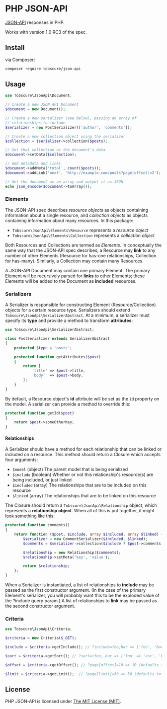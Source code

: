 # PHP JSON-API

[JSON-API](http://jsonapi.org) responses in PHP.

Works with version 1.0 RC3 of the spec.

## Install

via Composer:

```bash
composer require tobscure/json-api
```

## Usage

```php
use Tobscure\JsonApi\Document;

// Create a new JSON API Document
$document = new Document();

// Create a new serializer (see below), passing an array of 
// relationships to include
$serializer = new PostSerializer(['author', 'comments']);

// Create a new collection object using the serializer
$collection = $serializer->collection($posts);

// Set that collection as the document's data
$document->setData($collection);

// Add metadata and links
$document->addMeta('total', count($posts));
$document->addLink('next', 'http://example.com/posts?page[offset]=2');

// Get the document as an array and output it as JSON
echo json_encode($document->toArray());
```

### Elements

The JSON-API spec describes *resource objects* as objects containing information about a single resource, and *collection objects* as objects containing information about many resources. In this package:

- `Tobscure\JsonApi\Elements\Resource` represents a *resource object*
- `Tobscure\JsonApi\Elements\Collection` represents a *collection object*

Both Resources and Collections are termed as *Elements*. In conceptually the same way that the JSON-API spec describes, a Resource may **link** to any number of other Elements (Resource for has-one relationships, Collection for has-many). Similarly, a Collection may contain many Resources.

A JSON-API Document may contain one primary Element. The primary Element will be recursively parsed for **links** to other Elements; these Elements will be added to the Document as **included** resources.

### Serializers

A Serializer is responsible for constructing Element (Resource/Collection) objects for a certain resource type. Serializers should extend `Tobscure\JsonApi\SerializerAbstract`. At a minimum, a serializer must specify its **type** and provide a method to transform **attributes**:

```php
use Tobscure\JsonApi\SerializerAbstract;

class PostSerializer extends SerializerAbstract
{
    protected $type = 'posts';

    protected function getAttributes($post)
    {
        return [
            'title' => $post->title,
            'body'  => $post->body,
        ];
    }
}
```

By default, a Resource object's **id** attribute will be set as the `id` property on the model. A serializer can provide a method to override this:

```php
protected function getId($post)
{
    return $post->someOtherKey;
}
```

#### Relationships 

A Serializer should have a method for each relationship that can be linked or included on a resource. This method should return a Closure which accepts four arguments:

- `$model` (object) The parent model that is being serialized
- `$include` (boolean) Whether or not this relationship's resource(s) are being included, or just linked
- `$included` (array) The relationships that are to be included on this resource
- `$linked` (array) The relationships that are to be linked on this resource

The Closure should return a `Tobscure\JsonApi\Relationship` object, which represents a **relationship object**. When all of this is put together, it might look something like this:

```php
protected function comments()
{
    return function ($post, $include, array $included, array $linked) {
        $serializer = new CommentSerializer($included, $linked);
        $comments = $serializer->collection($include ? $post->comments : $post->commentIds);

        $relationship = new Relationship($comments);
        $relationship->setMeta('key', 'value');

        return $relationship;
    };
}
```

When a Serializer is instantiated, a list of relationships to **include** may be passed as the first constructor argument. (In the case of the primary Element's serializer, you will probably want this to be the exploded value of the ?include query param.) A list of relationships to **link** may be passed as the second constructor argument.

### Criteria

```php
use Tobscure\JsonApi\Criteria;

$criteria = new Criteria($_GET);

$include = $criteria->getInclude(); // ?include=foo,bar => ['foo', 'bar']

$sort = $criteria->getSort(); // ?sort=+foo,-bar => ['foo' => 'asc', 'bar' => 'desc']

$offset = $criteria->getOffset(); // ?page[offset]=10 => 10 (defaults to 0)

$limit = $criteria->getLimit();  // ?page[limit]=50 => 50 (defaults to null)
```

## License

PHP JSON-API is licensed under [The MIT License (MIT)](LICENSE).

